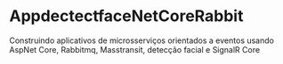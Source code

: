 # AppdectectfaceNetCoreRabbit
Construindo aplicativos de microsserviços orientados a eventos usando AspNet Core, Rabbitmq, Masstransit, detecção facial e SignalR Core
